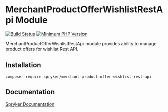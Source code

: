 # MerchantProductOfferWishlistRestApi Module
[![Build Status](https://travis-ci.org/spryker/merchant-product-offer-wishlist-rest-api.svg)](https://travis-ci.org/spryker/merchant-product-offer-wishlist-rest-api)
[![Minimum PHP Version](https://img.shields.io/badge/php-%3E%3D%207.2-8892BF.svg)](https://php.net/)

MerchantProductOfferWishlistRestApi module provides ability to manage product offers for wishlist Rest API.

## Installation

```
composer require spryker/merchant-product-offer-wishlist-rest-api
```

## Documentation

[Spryker Documentation](https://academy.spryker.com/developing_with_spryker/module_guide/modules.html)
